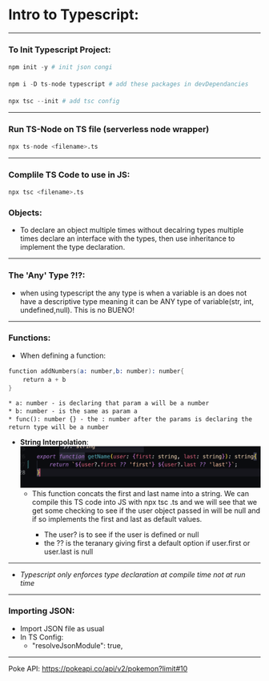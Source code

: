 # Intro to Typescript:
***     
### To Init Typescript Project:
```s 
npm init -y # init json congi

npm i -D ts-node typescript # add these packages in devDependancies

npx tsc --init # add tsc config
```
***     
### Run TS-Node on TS file (serverless node wrapper)
```s
npx ts-node <filename>.ts
```
***
### Complile TS Code to use in JS:
```s
npx tsc <filename>.ts
```      
### Objects: 
- To declare an object multiple times without decalring types multiple times declare an interface with the types, then use inheritance to implement the type declaration.

***       
### The 'Any' Type ?!?:
- when using typescript the any type is when a variable
    is an does not have a descriptive type meaning it can be
    ANY type of variable(str, int, undefined,null). This is no BUENO! 


***     
### Functions:
- When defining a function:
```s
function addNumbers(a: number,b: number): number{
    return a + b
}
```
    * a: number - is declaring that param a will be a number
    * b: number - is the same as param a 
    * func(): number {} - the : number after the params is declaring the return type will be a number

- **String Interpolation**: 
    ![String interpolation](./assets/jsfunc1.png)        
    - This function concats the first and last name into a string. We can compile this TS code into JS with npx tsc <filename>.ts and we will see that we get some checking to see if the user object passed in will be null and if so implements the first and last as default values.
        * The user? is to see if the user is defined or null
        * the ?? is the teranary giving first a default option if user.first or user.last is null

***     
- *Typescript only enforces type declaration at compile time not at run time*
***     
### Importing JSON:
- Import JSON file as usual
- In TS Config:
    *  "resolveJsonModule": true,   
***   


Poke API:
https://pokeapi.co/api/v2/pokemon?limit#10